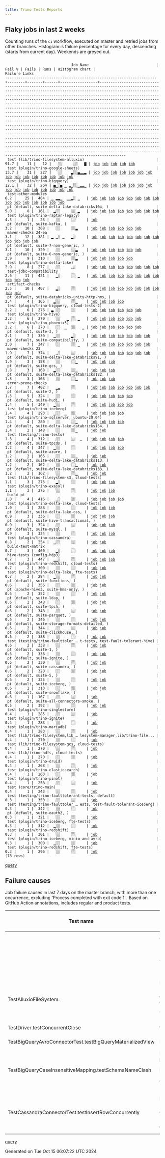 ```yaml
---
title: Trino Tests Reports
---
```


## Flaky jobs in last 2 weeks

Counting runs of the `ci` workflow, executed on master and retried jobs from other branches.
Histogram is failure percentage for every day, descending (starts from current day).
Weekends are greyed out.
<pre><code>
                              Job Name                               | Fail % | Fails | Runs | Histogram chart |                                                                                                                                                                                                                                                                                                                                                                                                                                                                                                                                                                                                                  Failure Links                                                                                                                                                                                                                                                                                                                                                                                                                                                                                                                                                                                                                   
---------------------------------------------------------------------+--------+-------+------+-----------------+--------------------------------------------------------------------------------------------------------------------------------------------------------------------------------------------------------------------------------------------------------------------------------------------------------------------------------------------------------------------------------------------------------------------------------------------------------------------------------------------------------------------------------------------------------------------------------------------------------------------------------------------------------------------------------------------------------------------------------------------------------------------------------------------------------------------------------------------------------------------------------------------------------------------------------------------------------------------------------------------------------------------------------------------------------------------------------------------------------------------------------------------------------------------------------------------------------------------------------------------------
 test (lib/trino-filesystem-alluxio)                                 |   91.7 |    11 |   12 |   ░░     ░░   ▇ | <a href="https://github.com/trinodb/trino/actions/runs/11119753979/job/30895707230">job</a> <a href="https://github.com/trinodb/trino/actions/runs/11119753979/job/30895707453">job</a> <a href="https://github.com/trinodb/trino/actions/runs/11119753979/job/30895707802">job</a> <a href="https://github.com/trinodb/trino/actions/runs/11119753979/job/30895707953">job</a> <a href="https://github.com/trinodb/trino/actions/runs/11119753979/job/30895708158">job</a>                                                                                                                                                                                                                                                                                                                                                                                                                                                                                                                                                                                                                                                                                                                                                                                                                                  
 test (plugin/trino-google-sheets)                                   |   13.7 |    31 |  227 |   ░░    ▃░░▄▂▂▃ | <a href="https://github.com/trinodb/trino/actions/runs/11243283968/job/31258858713">job</a> <a href="https://github.com/trinodb/trino/actions/runs/11208705252/job/31152816396">job</a> <a href="https://github.com/trinodb/trino/actions/runs/11208961823/job/31153478222">job</a> <a href="https://github.com/trinodb/trino/actions/runs/11212678154/job/31164353844">job</a> <a href="https://github.com/trinodb/trino/actions/runs/11213600323/job/31167780807">job</a> <a href="https://github.com/trinodb/trino/actions/runs/11215048410/job/31171638324">job</a> <a href="https://github.com/trinodb/trino/actions/runs/11173734778/job/31062303050">job</a> <a href="https://github.com/trinodb/trino/actions/runs/11173995745/job/31062980874">job</a> <a href="https://github.com/trinodb/trino/actions/runs/11176373532/job/31069647026">job</a> <a href="https://github.com/trinodb/trino/actions/runs/11177244510/job/31072400033">job</a> <a href="https://github.com/trinodb/trino/actions/runs/11177751628/job/31074527138">job</a> <a href="https://github.com/trinodb/trino/actions/runs/11153936941/job/31002397967">job</a> <a href="https://github.com/trinodb/trino/actions/runs/11155740597/job/31007200152">job</a> <a href="https://github.com/trinodb/trino/actions/runs/11160895723/job/31022886010">job</a> <a href="https://github.com/trinodb/trino/actions/runs/11164225665/job/31034077341">job</a>  
 test (plugin/trino-bigquery)                                        |   12.1 |    32 |  264 | ▅▁░▅ ▁ ▂▁░░▁▂▂▁ | <a href="https://github.com/trinodb/trino/actions/runs/11337540050/job/31529331877">job</a> <a href="https://github.com/trinodb/trino/actions/runs/11337589498/job/31529451187">job</a> <a href="https://github.com/trinodb/trino/actions/runs/11330500696/job/31508551082">job</a> <a href="https://github.com/trinodb/trino/actions/runs/11307640210/job/31449615394">job</a> <a href="https://github.com/trinodb/trino/actions/runs/11307640210/job/31451291580">job</a> <a href="https://github.com/trinodb/trino/actions/runs/11286053811/job/31389815121">job</a> <a href="https://github.com/trinodb/trino/actions/runs/11278888657/job/31368442842">job</a> <a href="https://github.com/trinodb/trino/actions/runs/11279377574/job/31370004344">job</a> <a href="https://github.com/trinodb/trino/actions/runs/11281846191/job/31378909756">job</a> <a href="https://github.com/trinodb/trino/actions/runs/11260774486/job/31312785603">job</a> <a href="https://github.com/trinodb/trino/actions/runs/11231242268/job/31220314661">job</a> <a href="https://github.com/trinodb/trino/actions/runs/11235522808/job/31234013941">job</a> <a href="https://github.com/trinodb/trino/actions/runs/11235635652/job/31234741051">job</a> <a href="https://github.com/trinodb/trino/actions/runs/11235635652/job/31234741051">job</a> <a href="https://github.com/trinodb/trino/actions/runs/11240695578/job/31250643422">job</a>  
 test-other-modules                                                  |    6.2 |    25 |  404 | ▁ ▂▂▁  ▁▁▂░ ▁   | <a href="https://github.com/trinodb/trino/actions/runs/11336805926/job/31527347125">job</a> <a href="https://github.com/trinodb/trino/actions/runs/11319260540/job/31475043465">job</a> <a href="https://github.com/trinodb/trino/actions/runs/11313212995/job/31461692308">job</a> <a href="https://github.com/trinodb/trino/actions/runs/11317299889/job/31470574492">job</a> <a href="https://github.com/trinodb/trino/actions/runs/11317299889/job/31470574492">job</a> <a href="https://github.com/trinodb/trino/actions/runs/11307640210/job/31449602074">job</a> <a href="https://github.com/trinodb/trino/actions/runs/11307640210/job/31451289008">job</a> <a href="https://github.com/trinodb/trino/actions/runs/11286122554/job/31389979175">job</a> <a href="https://github.com/trinodb/trino/actions/runs/11287568128/job/31393721528">job</a> <a href="https://github.com/trinodb/trino/actions/runs/11297681233/job/31425048936">job</a> <a href="https://github.com/trinodb/trino/actions/runs/11253348229/job/31288419116">job</a> <a href="https://github.com/trinodb/trino/actions/runs/11244640586/job/31263129042">job</a> <a href="https://github.com/trinodb/trino/actions/runs/11244787197/job/31263545497">job</a> <a href="https://github.com/trinodb/trino/actions/runs/11244787197/job/31263545497">job</a> <a href="https://github.com/trinodb/trino/actions/runs/11208961823/job/31153442299">job</a>  
 pt (default, suite-delta-lake-databricks104, )                      |    5.0 |     8 |  161 |  ▂░░     ░░▁▂   | <a href="https://github.com/trinodb/trino/actions/runs/11329969097/job/31507177962">job</a> <a href="https://github.com/trinodb/trino/actions/runs/11329969097/job/31507177962">job</a> <a href="https://github.com/trinodb/trino/actions/runs/11182058832/job/31088086938">job</a> <a href="https://github.com/trinodb/trino/actions/runs/11182058832/job/31088466740">job</a> <a href="https://github.com/trinodb/trino/actions/runs/11160482018/job/31021430142">job</a> <a href="https://github.com/trinodb/trino/actions/runs/11160895723/job/31023131683">job</a> <a href="https://github.com/trinodb/trino/actions/runs/11161565867/job/31028450364">job</a> <a href="https://github.com/trinodb/trino/actions/runs/11162150559/job/31029412825">job</a>                                                                                                                                                                                                                                                                                                                                                                                                                                                                                                                                                                                  
 test (plugin/trino-raptor-legacy)                                   |    4.3 |     1 |   23 |   ░░     ░░     | <a href="https://github.com/trinodb/trino/actions/runs/11119390149/job/30894558496">job</a>                                                                                                                                                                                                                                                                                                                                                                                                                                                                                                                                                                                                                                                                                                                                                                                                                                                                                                                                                                                                                                                                                                                                                                  
 pt (default, suite-kafka, )                                         |    3.2 |    10 |  308 |   ░░     ░░▃    | <a href="https://github.com/trinodb/trino/actions/runs/11330500696/job/31509049305">job</a> <a href="https://github.com/trinodb/trino/actions/runs/11177751628/job/31074951213">job</a> <a href="https://github.com/trinodb/trino/actions/runs/11177755051/job/31074945739">job</a> <a href="https://github.com/trinodb/trino/actions/runs/11177773319/job/31075088544">job</a> <a href="https://github.com/trinodb/trino/actions/runs/11177826752/job/31075079137">job</a> <a href="https://github.com/trinodb/trino/actions/runs/11177925909/job/31075821074">job</a>                                                                                                                                                                                                                                                                                                                                                                                                                                                                                                                                                                                                                                                                                                                                                  
 maven-checks 24-ea                                                  |    3.1 |    12 |  381 | ▂ ▁░ ▁   ▂░     | <a href="https://github.com/trinodb/trino/actions/runs/11337540050/job/31529301997">job</a> <a href="https://github.com/trinodb/trino/actions/runs/11319260540/job/31475043655">job</a> <a href="https://github.com/trinodb/trino/actions/runs/11313212995/job/31461692077">job</a> <a href="https://github.com/trinodb/trino/actions/runs/11277312073/job/31363159514">job</a> <a href="https://github.com/trinodb/trino/actions/runs/11277312073/job/31363159514">job</a> <a href="https://github.com/trinodb/trino/actions/runs/11248340584/job/31273320648">job</a> <a href="https://github.com/trinodb/trino/actions/runs/11253588881/job/31289187055">job</a> <a href="https://github.com/trinodb/trino/actions/runs/11206859215/job/31148206045">job</a> <a href="https://github.com/trinodb/trino/actions/runs/11197849548/job/31128423685">job</a> <a href="https://github.com/trinodb/trino/actions/runs/11197849548/job/31128423685">job</a> <a href="https://github.com/trinodb/trino/actions/runs/11160682933/job/31021652908">job</a> <a href="https://github.com/trinodb/trino/actions/runs/11120186498/job/30896693450">job</a>                                                                                                                                                                                                                                                  
 pt (default, suite-7-non-generic, )                                 |    3.1 |    10 |  320 |   ░░     ░░▃    | <a href="https://github.com/trinodb/trino/actions/runs/11329952318/job/31507161166">job</a> <a href="https://github.com/trinodb/trino/actions/runs/11177751628/job/31074953838">job</a> <a href="https://github.com/trinodb/trino/actions/runs/11177755051/job/31074948835">job</a> <a href="https://github.com/trinodb/trino/actions/runs/11177773319/job/31075090785">job</a> <a href="https://github.com/trinodb/trino/actions/runs/11177826752/job/31075082572">job</a> <a href="https://github.com/trinodb/trino/actions/runs/11177925909/job/31075823533">job</a>                                                                                                                                                                                                                                                                                                                                                                                                                                                                                                                                                                                                                                                                                                                                                  
 pt (default, suite-6-non-generic, )                                 |    2.9 |     9 |  310 |   ░░     ░░▃    | <a href="https://github.com/trinodb/trino/actions/runs/11177751628/job/31074943647">job</a> <a href="https://github.com/trinodb/trino/actions/runs/11177755051/job/31074937337">job</a> <a href="https://github.com/trinodb/trino/actions/runs/11177773319/job/31075082261">job</a> <a href="https://github.com/trinodb/trino/actions/runs/11177826752/job/31075072966">job</a> <a href="https://github.com/trinodb/trino/actions/runs/11177925909/job/31075814743">job</a>                                                                                                                                                                                                                                                                                                                                                                                                                                                                                                                                                                                                                                                                                                                                                                                                                                  
 test (plugin/trino-delta-lake)                                      |    2.9 |     8 |  277 |   ░░     ▁░     | <a href="https://github.com/trinodb/trino/actions/runs/11289611236/job/31400329330">job</a> <a href="https://github.com/trinodb/trino/actions/runs/11243283968/job/31258854747">job</a> <a href="https://github.com/trinodb/trino/actions/runs/11220702006/job/31189512302">job</a> <a href="https://github.com/trinodb/trino/actions/runs/11204592382/job/31143171633">job</a> <a href="https://github.com/trinodb/trino/actions/runs/11204592382/job/31143171633">job</a> <a href="https://github.com/trinodb/trino/actions/runs/11174174530/job/31063694449">job</a> <a href="https://github.com/trinodb/trino/actions/runs/11169019817/job/31048835183">job</a> <a href="https://github.com/trinodb/trino/actions/runs/11119630191/job/30895669780">job</a>                                                                                                                                                                                                                                                                                                                                                                                                                                                                                                                                                                                  
 test-jdbc-compatibility                                             |    2.6 |    11 |  421 |   ▁░     ░░ ▁   | <a href="https://github.com/trinodb/trino/actions/runs/11319260540/job/31475043260">job</a> <a href="https://github.com/trinodb/trino/actions/runs/11313212995/job/31461692207">job</a> <a href="https://github.com/trinodb/trino/actions/runs/11281846191/job/31378004744">job</a> <a href="https://github.com/trinodb/trino/actions/runs/11182058832/job/31087469954">job</a> <a href="https://github.com/trinodb/trino/actions/runs/11182058832/job/31088460897">job</a> <a href="https://github.com/trinodb/trino/actions/runs/11169019817/job/31048788632">job</a> <a href="https://github.com/trinodb/trino/actions/runs/11169259443/job/31049573270">job</a> <a href="https://github.com/trinodb/trino/actions/runs/11169259443/job/31049573270">job</a> <a href="https://github.com/trinodb/trino/actions/runs/11169259443/job/31052128953">job</a> <a href="https://github.com/trinodb/trino/actions/runs/11169259443/job/31052128953">job</a> <a href="https://github.com/trinodb/trino/actions/runs/11119390149/job/30894522297">job</a>                                                                                                                                                                                                                                                                                                                                  
 artifact-checks                                                     |    2.5 |    10 |  407 |   ▂░     ░░     | <a href="https://github.com/trinodb/trino/actions/runs/11319260540/job/31475042557">job</a> <a href="https://github.com/trinodb/trino/actions/runs/11313212995/job/31461691225">job</a> <a href="https://github.com/trinodb/trino/actions/runs/11317299889/job/31470573524">job</a> <a href="https://github.com/trinodb/trino/actions/runs/11317299889/job/31470573524">job</a> <a href="https://github.com/trinodb/trino/actions/runs/11253348229/job/31288417578">job</a> <a href="https://github.com/trinodb/trino/actions/runs/11253899395/job/31290146877">job</a> <a href="https://github.com/trinodb/trino/actions/runs/11182058832/job/31087467917">job</a> <a href="https://github.com/trinodb/trino/actions/runs/11182058832/job/31088458893">job</a> <a href="https://github.com/trinodb/trino/actions/runs/11169259443/job/31049571875">job</a> <a href="https://github.com/trinodb/trino/actions/runs/11169259443/job/31049571875">job</a>                                                                                                                                                                                                                                                                                                                                                                                                                  
 pt (default, suite-databricks-unity-http-hms, )                     |    2.4 |     4 |  165 |  ▂░░     ░░▁    | <a href="https://github.com/trinodb/trino/actions/runs/11329969097/job/31507182160">job</a> <a href="https://github.com/trinodb/trino/actions/runs/11329969097/job/31507182160">job</a> <a href="https://github.com/trinodb/trino/actions/runs/11182058832/job/31088089295">job</a> <a href="https://github.com/trinodb/trino/actions/runs/11182058832/job/31088469122">job</a>                                                                                                                                                                                                                                                                                                                                                                                                                                                                                                                                                                                                                                                                                                                                                                                                                                                                                                                  
 test (plugin/trino-bigquery, cloud-tests-2)                         |    2.2 |     6 |  276 | ▃ ░░     ░░     | <a href="https://github.com/trinodb/trino/actions/runs/11337589498/job/31529451339">job</a> <a href="https://github.com/trinodb/trino/actions/runs/11294337568/job/31414935338">job</a> <a href="https://github.com/trinodb/trino/actions/runs/11231242268/job/31220315128">job</a> <a href="https://github.com/trinodb/trino/actions/runs/11213600323/job/31167777896">job</a> <a href="https://github.com/trinodb/trino/actions/runs/11164225665/job/31034073290">job</a> <a href="https://github.com/trinodb/trino/actions/runs/11133288302/job/30939659263">job</a>                                                                                                                                                                                                                                                                                                                                                                                                                                                                                                                                                                                                                                                                                                                                                  
 test (plugin/trino-hive)                                            |    2.2 |     6 |  270 |   ░░   ▁ ░░ ▁   | <a href="https://github.com/trinodb/trino/actions/runs/11297681233/job/31425106533">job</a> <a href="https://github.com/trinodb/trino/actions/runs/11231242268/job/31220319315">job</a> <a href="https://github.com/trinodb/trino/actions/runs/11232879299/job/31225453354">job</a> <a href="https://github.com/trinodb/trino/actions/runs/11243283968/job/31258859077">job</a> <a href="https://github.com/trinodb/trino/actions/runs/11159124488/job/31017107586">job</a> <a href="https://github.com/trinodb/trino/actions/runs/11164225665/job/31034077728">job</a>                                                                                                                                                                                                                                                                                                                                                                                                                                                                                                                                                                                                                                                                                                                                                  
 test (plugin/trino-phoenix5)                                        |    2.2 |     6 |  270 |   ░░  ▁  ░░   ▁ | <a href="https://github.com/trinodb/trino/actions/runs/11248340584/job/31273354222">job</a> <a href="https://github.com/trinodb/trino/actions/runs/11259752266/job/31310228476">job</a> <a href="https://github.com/trinodb/trino/actions/runs/11167140353/job/31042976004">job</a> <a href="https://github.com/trinodb/trino/actions/runs/11122031105/job/30902495999">job</a> <a href="https://github.com/trinodb/trino/actions/runs/11122580057/job/30904225153">job</a> <a href="https://github.com/trinodb/trino/actions/runs/11133077056/job/30938424313">job</a>                                                                                                                                                                                                                                                                                                                                                                                                                                                                                                                                                                                                                                                                                                                                                  
 pt (default, suite-3, )                                             |    2.1 |     7 |  330 |  ▁░░     ▂░     | <a href="https://github.com/trinodb/trino/actions/runs/11329969097/job/31507173301">job</a> <a href="https://github.com/trinodb/trino/actions/runs/11329969097/job/31507173301">job</a> <a href="https://github.com/trinodb/trino/actions/runs/11204592382/job/31143299657">job</a> <a href="https://github.com/trinodb/trino/actions/runs/11204592382/job/31143299657">job</a> <a href="https://github.com/trinodb/trino/actions/runs/11182058832/job/31088084903">job</a> <a href="https://github.com/trinodb/trino/actions/runs/11182058832/job/31088463748">job</a> <a href="https://github.com/trinodb/trino/actions/runs/11163290791/job/31033953877">job</a>                                                                                                                                                                                                                                                                                                                                                                                                                                                                                                                                                                                                                                                                  
 pt (default, suite-compatibility, )                                 |    2.0 |     7 |  347 |   ░░     ░░ ▁   | <a href="https://github.com/trinodb/trino/actions/runs/11329952318/job/31507155250">job</a> <a href="https://github.com/trinodb/trino/actions/runs/11281846191/job/31379229818">job</a> <a href="https://github.com/trinodb/trino/actions/runs/11182058832/job/31088092846">job</a> <a href="https://github.com/trinodb/trino/actions/runs/11182058832/job/31088473114">job</a> <a href="https://github.com/trinodb/trino/actions/runs/11169019817/job/31049187424">job</a> <a href="https://github.com/trinodb/trino/actions/runs/11169259443/job/31052547582">job</a> <a href="https://github.com/trinodb/trino/actions/runs/11169259443/job/31052547582">job</a>                                                                                                                                                                                                                                                                                                                                                                                                                                                                                                                                                                                                                                                                  
 maven-checks 23                                                     |    1.9 |     7 |  374 |   ▁░     ░░     | <a href="https://github.com/trinodb/trino/actions/runs/11319260540/job/31475043123">job</a> <a href="https://github.com/trinodb/trino/actions/runs/11313212995/job/31461691929">job</a> <a href="https://github.com/trinodb/trino/actions/runs/11253348229/job/31288416974">job</a> <a href="https://github.com/trinodb/trino/actions/runs/11182058832/job/31088458283">job</a> <a href="https://github.com/trinodb/trino/actions/runs/11169259443/job/31049571440">job</a> <a href="https://github.com/trinodb/trino/actions/runs/11169259443/job/31049571440">job</a> <a href="https://github.com/trinodb/trino/actions/runs/11120186498/job/30896692949">job</a>                                                                                                                                                                                                                                                                                                                                                                                                                                                                                                                                                                                                                                                                  
 pt (default, suite-delta-lake-databricks91, )                       |    1.9 |     3 |  158 |   ░░     ░░▁    | <a href="https://github.com/trinodb/trino/actions/runs/11178674580/job/31081096477">job</a> <a href="https://github.com/trinodb/trino/actions/runs/11182058832/job/31088086648">job</a> <a href="https://github.com/trinodb/trino/actions/runs/11182058832/job/31088466350">job</a>                                                                                                                                                                                                                                                                                                                                                                                                                                                                                                                                                                                                                                                                                                                                                                                                                                                                                                                                                                                                  
 pt (default, suite-gcs, )                                           |    1.8 |     3 |  168 |  ▂░░     ░░▁    | <a href="https://github.com/trinodb/trino/actions/runs/11329952318/job/31507151189">job</a> <a href="https://github.com/trinodb/trino/actions/runs/11182058832/job/31088089646">job</a> <a href="https://github.com/trinodb/trino/actions/runs/11182058832/job/31088469561">job</a>                                                                                                                                                                                                                                                                                                                                                                                                                                                                                                                                                                                                                                                                                                                                                                                                                                                                                                                                                                                                  
 pt (default, suite-delta-lake-databricks122, )                      |    1.8 |     3 |  163 |   ░░     ░░▁    | <a href="https://github.com/trinodb/trino/actions/runs/11253028393/job/31288204296">job</a> <a href="https://github.com/trinodb/trino/actions/runs/11182058832/job/31088087844">job</a> <a href="https://github.com/trinodb/trino/actions/runs/11182058832/job/31088467528">job</a>                                                                                                                                                                                                                                                                                                                                                                                                                                                                                                                                                                                                                                                                                                                                                                                                                                                                                                                                                                                                  
 error-prone-checks                                                  |    1.7 |     7 |  402 |   ▁▂     ░░     | <a href="https://github.com/trinodb/trino/actions/runs/11319260540/job/31475042805">job</a> <a href="https://github.com/trinodb/trino/actions/runs/11313212995/job/31461691717">job</a> <a href="https://github.com/trinodb/trino/actions/runs/11305150222/job/31444346744">job</a> <a href="https://github.com/trinodb/trino/actions/runs/11305241761/job/31444549220">job</a> <a href="https://github.com/trinodb/trino/actions/runs/11182058832/job/31087468469">job</a> <a href="https://github.com/trinodb/trino/actions/runs/11119390149/job/30894521879">job</a> <a href="https://github.com/trinodb/trino/actions/runs/11120186498/job/30896692638">job</a>                                                                                                                                                                                                                                                                                                                                                                                                                                                                                                                                                                                                                                                                  
 pt (default, suite-2, )                                             |    1.5 |     5 |  324 |   ░░     ░░     | <a href="https://github.com/trinodb/trino/actions/runs/11330500696/job/31509040199">job</a> <a href="https://github.com/trinodb/trino/actions/runs/11238486791/job/31243909890">job</a> <a href="https://github.com/trinodb/trino/actions/runs/11208705252/job/31152995645">job</a> <a href="https://github.com/trinodb/trino/actions/runs/11182058832/job/31088082885">job</a> <a href="https://github.com/trinodb/trino/actions/runs/11182058832/job/31088463392">job</a>                                                                                                                                                                                                                                                                                                                                                                                                                                                                                                                                                                                                                                                                                                                                                                                                                                  
 pt (default, suite-hudi, )                                          |    1.4 |     5 |  349 |  ▁░░     ░░     | <a href="https://github.com/trinodb/trino/actions/runs/11329969097/job/31507190150">job</a> <a href="https://github.com/trinodb/trino/actions/runs/11329969097/job/31507190150">job</a> <a href="https://github.com/trinodb/trino/actions/runs/11330500696/job/31509051396">job</a> <a href="https://github.com/trinodb/trino/actions/runs/11182058832/job/31088096638">job</a> <a href="https://github.com/trinodb/trino/actions/runs/11182058832/job/31088476436">job</a>                                                                                                                                                                                                                                                                                                                                                                                                                                                                                                                                                                                                                                                                                                                                                                                                                                  
 test (plugin/trino-iceberg)                                         |    1.4 |     4 |  293 |  ▁░░  ▁  ░░     | <a href="https://github.com/trinodb/trino/actions/runs/11329952318/job/31506724432">job</a> <a href="https://github.com/trinodb/trino/actions/runs/11297681233/job/31425107676">job</a> <a href="https://github.com/trinodb/trino/actions/runs/11263882120/job/31322815217">job</a> <a href="https://github.com/trinodb/trino/actions/runs/11263882120/job/31322815217">job</a>                                                                                                                                                                                                                                                                                                                                                                                                                                                                                                                                                                                                                                                                                                                                                                                                                                                                                                                  
 test (plugin/trino-sqlserver, ubuntu-20.04)                         |    1.4 |     4 |  280 |   ░░     ░░▁    | <a href="https://github.com/trinodb/trino/actions/runs/11295787724/job/31419336877">job</a> <a href="https://github.com/trinodb/trino/actions/runs/11257412123/job/31301815760">job</a> <a href="https://github.com/trinodb/trino/actions/runs/11177244510/job/31072410431">job</a> <a href="https://github.com/trinodb/trino/actions/runs/11182534347/job/31089098756">job</a>                                                                                                                                                                                                                                                                                                                                                                                                                                                                                                                                                                                                                                                                                                                                                                                                                                                                                                                  
 pt (default, suite-delta-lake-databricks154, )                      |    1.4 |     2 |  148 |   ░░     ░░▁    | <a href="https://github.com/trinodb/trino/actions/runs/11182058832/job/31088088957">job</a> <a href="https://github.com/trinodb/trino/actions/runs/11182058832/job/31088468741">job</a>                                                                                                                                                                                                                                                                                                                                                                                                                                                                                                                                                                                                                                                                                                                                                                                                                                                                                                                                                                                                                                                                                  
 test (testing/trino-tests)                                          |    1.3 |     4 |  312 |   ░░     ░░  ▁  | <a href="https://github.com/trinodb/trino/actions/runs/11294337568/job/31414948366">job</a> <a href="https://github.com/trinodb/trino/actions/runs/11278888657/job/31368458051">job</a> <a href="https://github.com/trinodb/trino/actions/runs/11142281809/job/30964960463">job</a> <a href="https://github.com/trinodb/trino/actions/runs/11142281809/job/30968832248">job</a>                                                                                                                                                                                                                                                                                                                                                                                                                                                                                                                                                                                                                                                                                                                                                                                                                                                                                                                  
 pt (default, suite-tpcds, )                                         |    1.2 |     4 |  347 |  ▁░░     ░░     | <a href="https://github.com/trinodb/trino/actions/runs/11329969097/job/31507184336">job</a> <a href="https://github.com/trinodb/trino/actions/runs/11329969097/job/31507184336">job</a> <a href="https://github.com/trinodb/trino/actions/runs/11182058832/job/31088091126">job</a> <a href="https://github.com/trinodb/trino/actions/runs/11182058832/job/31088471368">job</a>                                                                                                                                                                                                                                                                                                                                                                                                                                                                                                                                                                                                                                                                                                                                                                                                                                                                                                                  
 pt (default, suite-azure, )                                         |    1.2 |     2 |  166 |   ░░     ░░▁    | <a href="https://github.com/trinodb/trino/actions/runs/11182058832/job/31088086352">job</a> <a href="https://github.com/trinodb/trino/actions/runs/11182058832/job/31088465992">job</a>                                                                                                                                                                                                                                                                                                                                                                                                                                                                                                                                                                                                                                                                                                                                                                                                                                                                                                                                                                                                                                                                                  
 pt (default, suite-delta-lake-databricks113, )                      |    1.2 |     2 |  162 |   ░░     ░░▁    | <a href="https://github.com/trinodb/trino/actions/runs/11182058832/job/31088087447">job</a> <a href="https://github.com/trinodb/trino/actions/runs/11182058832/job/31088467120">job</a>                                                                                                                                                                                                                                                                                                                                                                                                                                                                                                                                                                                                                                                                                                                                                                                                                                                                                                                                                                                                                                                                                  
 pt (default, suite-delta-lake-databricks133, )                      |    1.2 |     2 |  162 |   ░░     ░░▁    | <a href="https://github.com/trinodb/trino/actions/runs/11182058832/job/31088088194">job</a> <a href="https://github.com/trinodb/trino/actions/runs/11182058832/job/31088467908">job</a>                                                                                                                                                                                                                                                                                                                                                                                                                                                                                                                                                                                                                                                                                                                                                                                                                                                                                                                                                                                                                                                                                  
 test (lib/trino-filesystem-s3, cloud-tests)                         |    1.1 |     3 |  275 |   ▂░     ░░     | <a href="https://github.com/trinodb/trino/actions/runs/11313509881/job/31462384787">job</a> <a href="https://github.com/trinodb/trino/actions/runs/11313509881/job/31462384787">job</a> <a href="https://github.com/trinodb/trino/actions/runs/11153936941/job/31002395050">job</a>                                                                                                                                                                                                                                                                                                                                                                                                                                                                                                                                                                                                                                                                                                                                                                                                                                                                                                                                                                                                  
 test (plugin/trino-exasol)                                          |    1.1 |     3 |  275 |   ░░     ░░     | <a href="https://github.com/trinodb/trino/actions/runs/11287568128/job/31393760238">job</a> <a href="https://github.com/trinodb/trino/actions/runs/11271913148/job/31345809169">job</a> <a href="https://github.com/trinodb/trino/actions/runs/11253588881/job/31289702646">job</a>                                                                                                                                                                                                                                                                                                                                                                                                                                                                                                                                                                                                                                                                                                                                                                                                                                                                                                                                                                                                  
 build-pt                                                            |    1.0 |     4 |  416 |   ▁░     ░░     | <a href="https://github.com/trinodb/trino/actions/runs/11319260540/job/31475042462">job</a> <a href="https://github.com/trinodb/trino/actions/runs/11313212995/job/31461691432">job</a> <a href="https://github.com/trinodb/trino/actions/runs/11169259443/job/31049573550">job</a> <a href="https://github.com/trinodb/trino/actions/runs/11169259443/job/31049573550">job</a>                                                                                                                                                                                                                                                                                                                                                                                                                                                                                                                                                                                                                                                                                                                                                                                                                                                                                                                  
 test (plugin/trino-delta-lake, cloud-tests)                         |    1.0 |     3 |  288 |   ░░     ░░     | <a href="https://github.com/trinodb/trino/actions/runs/11244640586/job/31263166550">job</a> <a href="https://github.com/trinodb/trino/actions/runs/11160895723/job/31022884445">job</a> <a href="https://github.com/trinodb/trino/actions/runs/11161565867/job/31028027662">job</a>                                                                                                                                                                                                                                                                                                                                                                                                                                                                                                                                                                                                                                                                                                                                                                                                                                                                                                                                                                                                  
 pt (default, suite-delta-lake-oss, )                                |    0.9 |     3 |  336 |   ░░     ░░     | <a href="https://github.com/trinodb/trino/actions/runs/11330500696/job/31509048876">job</a> <a href="https://github.com/trinodb/trino/actions/runs/11182058832/job/31088093598">job</a> <a href="https://github.com/trinodb/trino/actions/runs/11182058832/job/31088473765">job</a>                                                                                                                                                                                                                                                                                                                                                                                                                                                                                                                                                                                                                                                                                                                                                                                                                                                                                                                                                                                                  
 pt (default, suite-hive-transactional, )                            |    0.9 |     3 |  324 |   ░░     ░░     | <a href="https://github.com/trinodb/trino/actions/runs/11182058832/job/31088086002">job</a> <a href="https://github.com/trinodb/trino/actions/runs/11182058832/job/31088465548">job</a> <a href="https://github.com/trinodb/trino/actions/runs/11127748974/job/30921474085">job</a>                                                                                                                                                                                                                                                                                                                                                                                                                                                                                                                                                                                                                                                                                                                                                                                                                                                                                                                                                                                                  
 pt (default, suite-mysql, )                                         |    0.9 |     3 |  324 |   ░░     ░░     | <a href="https://github.com/trinodb/trino/actions/runs/11208961823/job/31153712274">job</a> <a href="https://github.com/trinodb/trino/actions/runs/11182058832/job/31088095311">job</a> <a href="https://github.com/trinodb/trino/actions/runs/11182058832/job/31088475316">job</a>                                                                                                                                                                                                                                                                                                                                                                                                                                                                                                                                                                                                                                                                                                                                                                                                                                                                                                                                                                                                  
 test (plugin/trino-cassandra)                                       |    0.8 |     2 |  254 |  ▁░░     ░░     | <a href="https://github.com/trinodb/trino/actions/runs/11329952318/job/31506718143">job</a> <a href="https://github.com/trinodb/trino/actions/runs/11330500696/job/31508552313">job</a>                                                                                                                                                                                                                                                                                                                                                                                                                                                                                                                                                                                                                                                                                                                                                                                                                                                                                                                                                                                                                                                                                  
 build-test-matrix                                                   |    0.7 |     3 |  460 |   ▁░     ░░     | <a href="https://github.com/trinodb/trino/actions/runs/11319260540/job/31475042222">job</a> <a href="https://github.com/trinodb/trino/actions/runs/11313212995/job/31461691515">job</a> <a href="https://github.com/trinodb/trino/actions/runs/11182058832/job/31087471386">job</a>                                                                                                                                                                                                                                                                                                                                                                                                                                                                                                                                                                                                                                                                                                                                                                                                                                                                                                                                                                                                  
 hive-tests (config-hdp3)                                            |    0.7 |     3 |  447 |  ▁▁░     ░░     | <a href="https://github.com/trinodb/trino/actions/runs/11319260540/job/31475042950">job</a> <a href="https://github.com/trinodb/trino/actions/runs/11330500696/job/31508466918">job</a> <a href="https://github.com/trinodb/trino/actions/runs/11313212995/job/31461691828">job</a>                                                                                                                                                                                                                                                                                                                                                                                                                                                                                                                                                                                                                                                                                                                                                                                                                                                                                                                                                                                                  
 test (plugin/trino-redshift, cloud-tests)                           |    0.7 |     2 |  300 |   ░░     ░░     | <a href="https://github.com/trinodb/trino/actions/runs/11330500696/job/31508567451">job</a> <a href="https://github.com/trinodb/trino/actions/runs/11120348580/job/30897520339">job</a>                                                                                                                                                                                                                                                                                                                                                                                                                                                                                                                                                                                                                                                                                                                                                                                                                                                                                                                                                                                                                                                                                  
 test (plugin/trino-delta-lake, fte-tests)                           |    0.7 |     2 |  284 |  ▁░░     ░░     | <a href="https://github.com/trinodb/trino/actions/runs/11329969097/job/31506798219">job</a> <a href="https://github.com/trinodb/trino/actions/runs/11329969097/job/31506798219">job</a>                                                                                                                                                                                                                                                                                                                                                                                                                                                                                                                                                                                                                                                                                                                                                                                                                                                                                                                                                                                                                                                                                  
 pt (default, suite-functions, )                                     |    0.6 |     2 |  356 |   ░░     ░░     | <a href="https://github.com/trinodb/trino/actions/runs/11182058832/job/31088090469">job</a> <a href="https://github.com/trinodb/trino/actions/runs/11182058832/job/31088470589">job</a>                                                                                                                                                                                                                                                                                                                                                                                                                                                                                                                                                                                                                                                                                                                                                                                                                                                                                                                                                                                                                                                                                  
 pt (apache-hive3, suite-hms-only, )                                 |    0.6 |     2 |  352 |   ░░     ░░     | <a href="https://github.com/trinodb/trino/actions/runs/11182058832/job/31088097332">job</a> <a href="https://github.com/trinodb/trino/actions/runs/11182058832/job/31088477131">job</a>                                                                                                                                                                                                                                                                                                                                                                                                                                                                                                                                                                                                                                                                                                                                                                                                                                                                                                                                                                                                                                                                                  
 pt (default, suite-ldap, )                                          |    0.6 |     2 |  348 |   ░░     ░░     | <a href="https://github.com/trinodb/trino/actions/runs/11182058832/job/31088092466">job</a> <a href="https://github.com/trinodb/trino/actions/runs/11182058832/job/31088472784">job</a>                                                                                                                                                                                                                                                                                                                                                                                                                                                                                                                                                                                                                                                                                                                                                                                                                                                                                                                                                                                                                                                                                  
 pt (default, suite-tpch, )                                          |    0.6 |     2 |  348 |   ░░     ░░     | <a href="https://github.com/trinodb/trino/actions/runs/11182058832/job/31088090798">job</a> <a href="https://github.com/trinodb/trino/actions/runs/11182058832/job/31088470933">job</a>                                                                                                                                                                                                                                                                                                                                                                                                                                                                                                                                                                                                                                                                                                                                                                                                                                                                                                                                                                                                                                                                                  
 pt (default, suite-parquet, )                                       |    0.6 |     2 |  346 |   ░░     ░░     | <a href="https://github.com/trinodb/trino/actions/runs/11182058832/job/31088091814">job</a> <a href="https://github.com/trinodb/trino/actions/runs/11182058832/job/31088472123">job</a>                                                                                                                                                                                                                                                                                                                                                                                                                                                                                                                                                                                                                                                                                                                                                                                                                                                                                                                                                                                                                                                                                  
 pt (default, suite-storage-formats-detailed, )                      |    0.6 |     2 |  344 |   ░░     ░░     | <a href="https://github.com/trinodb/trino/actions/runs/11182058832/job/31088091447">job</a> <a href="https://github.com/trinodb/trino/actions/runs/11182058832/job/31088471723">job</a>                                                                                                                                                                                                                                                                                                                                                                                                                                                                                                                                                                                                                                                                                                                                                                                                                                                                                                                                                                                                                                                                                  
 pt (default, suite-clickhouse, )                                    |    0.6 |     2 |  338 |   ░░     ░░     | <a href="https://github.com/trinodb/trino/actions/runs/11182058832/job/31088094804">job</a> <a href="https://github.com/trinodb/trino/actions/runs/11182058832/job/31088474894">job</a>                                                                                                                                                                                                                                                                                                                                                                                                                                                                                                                                                                                                                                                                                                                                                                                                                                                                                                                                                                                                                                                                                  
 test (testing/trino-faulttoler … t-tests, test-fault-tolerant-hive) |    0.6 |     2 |  338 |   ░░     ░░     | <a href="https://github.com/trinodb/trino/actions/runs/11330500696/job/31508570592">job</a> <a href="https://github.com/trinodb/trino/actions/runs/11252219098/job/31284950878">job</a>                                                                                                                                                                                                                                                                                                                                                                                                                                                                                                                                                                                                                                                                                                                                                                                                                                                                                                                                                                                                                                                                                  
 pt (default, suite-1, )                                             |    0.6 |     2 |  336 |   ░░     ░░     | <a href="https://github.com/trinodb/trino/actions/runs/11288688474/job/31397457375">job</a> <a href="https://github.com/trinodb/trino/actions/runs/11182058832/job/31088463039">job</a>                                                                                                                                                                                                                                                                                                                                                                                                                                                                                                                                                                                                                                                                                                                                                                                                                                                                                                                                                                                                                                                                                  
 pt (default, suite-ignite, )                                        |    0.6 |     2 |  330 |   ░░     ░░     | <a href="https://github.com/trinodb/trino/actions/runs/11182058832/job/31088096982">job</a> <a href="https://github.com/trinodb/trino/actions/runs/11182058832/job/31088476779">job</a>                                                                                                                                                                                                                                                                                                                                                                                                                                                                                                                                                                                                                                                                                                                                                                                                                                                                                                                                                                                                                                                                                  
 pt (default, suite-cassandra, )                                     |    0.6 |     2 |  328 |   ░░     ░░     | <a href="https://github.com/trinodb/trino/actions/runs/11182058832/job/31088094356">job</a> <a href="https://github.com/trinodb/trino/actions/runs/11182058832/job/31088474487">job</a>                                                                                                                                                                                                                                                                                                                                                                                                                                                                                                                                                                                                                                                                                                                                                                                                                                                                                                                                                                                                                                                                                  
 pt (default, suite-5, )                                             |    0.6 |     2 |  325 |   ░░     ░░     | <a href="https://github.com/trinodb/trino/actions/runs/11182058832/job/31088085318">job</a> <a href="https://github.com/trinodb/trino/actions/runs/11182058832/job/31088464227">job</a>                                                                                                                                                                                                                                                                                                                                                                                                                                                                                                                                                                                                                                                                                                                                                                                                                                                                                                                                                                                                                                                                                  
 pt (default, suite-iceberg, )                                       |    0.6 |     2 |  313 |   ░░     ░░     | <a href="https://github.com/trinodb/trino/actions/runs/11182058832/job/31088095786">job</a> <a href="https://github.com/trinodb/trino/actions/runs/11182058832/job/31088475697">job</a>                                                                                                                                                                                                                                                                                                                                                                                                                                                                                                                                                                                                                                                                                                                                                                                                                                                                                                                                                                                                                                                                                  
 pt (default, suite-snowflake, )                                     |    0.6 |     1 |  167 |   ░░     ░░     | <a href="https://github.com/trinodb/trino/actions/runs/11182058832/job/31088476054">job</a>                                                                                                                                                                                                                                                                                                                                                                                                                                                                                                                                                                                                                                                                                                                                                                                                                                                                                                                                                                                                                                                                                                                                                                  
 pt (default, suite-all-connectors-smoke, )                          |    0.5 |     2 |  392 |   ░░     ░░     | <a href="https://github.com/trinodb/trino/actions/runs/11182058832/job/31088093277">job</a> <a href="https://github.com/trinodb/trino/actions/runs/11182058832/job/31088473450">job</a>                                                                                                                                                                                                                                                                                                                                                                                                                                                                                                                                                                                                                                                                                                                                                                                                                                                                                                                                                                                                                                                                                  
 test (plugin/trino-singlestore)                                     |    0.4 |     1 |  285 |   ░░     ░░     | <a href="https://github.com/trinodb/trino/actions/runs/11155740597/job/31007205196">job</a>                                                                                                                                                                                                                                                                                                                                                                                                                                                                                                                                                                                                                                                                                                                                                                                                                                                                                                                                                                                                                                                                                                                                                                  
 test (plugin/trino-ignite)                                          |    0.4 |     1 |  283 |   ░░     ░░     | <a href="https://github.com/trinodb/trino/actions/runs/11330500696/job/31508561681">job</a>                                                                                                                                                                                                                                                                                                                                                                                                                                                                                                                                                                                                                                                                                                                                                                                                                                                                                                                                                                                                                                                                                                                                                                  
 test (plugin/trino-mariadb)                                         |    0.4 |     1 |  283 |   ░░     ░░     | <a href="https://github.com/trinodb/trino/actions/runs/11160682933/job/31021850860">job</a>                                                                                                                                                                                                                                                                                                                                                                                                                                                                                                                                                                                                                                                                                                                                                                                                                                                                                                                                                                                                                                                                                                                                                                  
 test (lib/trino-filesystem,lib … lesystem-manager,lib/trino-file... |    0.4 |     1 |  270 |   ░░     ░░     | <a href="https://github.com/trinodb/trino/actions/runs/11177244510/job/31072391892">job</a>                                                                                                                                                                                                                                                                                                                                                                                                                                                                                                                                                                                                                                                                                                                                                                                                                                                                                                                                                                                                                                                                                                                                                                  
 test (lib/trino-filesystem-gcs, cloud-tests)                        |    0.4 |     1 |  270 |   ░░     ░░     | <a href="https://github.com/trinodb/trino/actions/runs/11330500696/job/31508549662">job</a>                                                                                                                                                                                                                                                                                                                                                                                                                                                                                                                                                                                                                                                                                                                                                                                                                                                                                                                                                                                                                                                                                                                                                                  
 test (lib/trino-hdfs, cloud-tests)                                  |    0.4 |     1 |  270 |   ░░     ░░     | <a href="https://github.com/trinodb/trino/actions/runs/11330500696/job/31508550497">job</a>                                                                                                                                                                                                                                                                                                                                                                                                                                                                                                                                                                                                                                                                                                                                                                                                                                                                                                                                                                                                                                                                                                                                                                  
 test (plugin/trino-druid)                                           |    0.4 |     1 |  268 |   ░░     ░░     | <a href="https://github.com/trinodb/trino/actions/runs/11329952318/job/31506720871">job</a>                                                                                                                                                                                                                                                                                                                                                                                                                                                                                                                                                                                                                                                                                                                                                                                                                                                                                                                                                                                                                                                                                                                                                                  
 test (plugin/trino-elasticsearch)                                   |    0.4 |     1 |  263 |   ░░     ░░     | <a href="https://github.com/trinodb/trino/actions/runs/11330500696/job/31508557410">job</a>                                                                                                                                                                                                                                                                                                                                                                                                                                                                                                                                                                                                                                                                                                                                                                                                                                                                                                                                                                                                                                                                                                                                                                  
 test (plugin/trino-pinot)                                           |    0.4 |     1 |  258 |   ░░     ░░     | <a href="https://github.com/trinodb/trino/actions/runs/11295787724/job/31419333738">job</a>                                                                                                                                                                                                                                                                                                                                                                                                                                                                                                                                                                                                                                                                                                                                                                                                                                                                                                                                                                                                                                                                                                                                                                  
 test (core/trino-main)                                              |    0.4 |     1 |  243 |   ░░     ░░     | <a href="https://github.com/trinodb/trino/actions/runs/11278888657/job/31368440406">job</a>                                                                                                                                                                                                                                                                                                                                                                                                                                                                                                                                                                                                                                                                                                                                                                                                                                                                                                                                                                                                                                                                                                                                                                  
 test (testing/trino-faulttolerant-tests, default)                   |    0.3 |     1 |  350 |   ░░     ░░     | <a href="https://github.com/trinodb/trino/actions/runs/11330500696/job/31508569938">job</a>                                                                                                                                                                                                                                                                                                                                                                                                                                                                                                                                                                                                                                                                                                                                                                                                                                                                                                                                                                                                                                                                                                                                                                  
 test (testing/trino-faulttoler … ests, test-fault-tolerant-iceberg) |    0.3 |     1 |  342 |   ░░     ░░     | <a href="https://github.com/trinodb/trino/actions/runs/11330500696/job/31508570946">job</a>                                                                                                                                                                                                                                                                                                                                                                                                                                                                                                                                                                                                                                                                                                                                                                                                                                                                                                                                                                                                                                                                                                                                                                  
 pt (default, suite-oauth2, )                                        |    0.3 |     1 |  321 |   ░░     ░░     | <a href="https://github.com/trinodb/trino/actions/runs/11182058832/job/31088472446">job</a>                                                                                                                                                                                                                                                                                                                                                                                                                                                                                                                                                                                                                                                                                                                                                                                                                                                                                                                                                                                                                                                                                                                                                                  
 test (plugin/trino-iceberg, fte-tests)                              |    0.3 |     1 |  312 |  ▁░░     ░░     | <a href="https://github.com/trinodb/trino/actions/runs/11330500696/job/31508560828">job</a>                                                                                                                                                                                                                                                                                                                                                                                                                                                                                                                                                                                                                                                                                                                                                                                                                                                                                                                                                                                                                                                                                                                                                                  
 test (plugin/trino-redshift)                                        |    0.3 |     1 |  301 |   ░░     ░░     | <a href="https://github.com/trinodb/trino/actions/runs/11330500696/job/31508566933">job</a>                                                                                                                                                                                                                                                                                                                                                                                                                                                                                                                                                                                                                                                                                                                                                                                                                                                                                                                                                                                                                                                                                                                                                                  
 test (plugin/trino-iceberg, minio-and-avro)                         |    0.3 |     1 |  300 |  ▁░░     ░░     | <a href="https://github.com/trinodb/trino/actions/runs/11329952318/job/31506725802">job</a>                                                                                                                                                                                                                                                                                                                                                                                                                                                                                                                                                                                                                                                                                                                                                                                                                                                                                                                                                                                                                                                                                                                                                                  
 test (plugin/trino-redshift, fte-tests)                             |    0.3 |     1 |  296 |   ░░     ░░     | <a href="https://github.com/trinodb/trino/actions/runs/11330500696/job/31508567935">job</a>                                                                                                                                                                                                                                                                                                                                                                                                                                                                                                                                                                                                                                                                                                                                                                                                                                                                                                                                                                                                                                                                                                                                                                  
(78 rows)
</code></pre>
[query](https://github.com/trinodb/reports/blob/9db42d9257b33d63fd090afd2eca6bbc1a024790/sql/tests/jobs.sql)

## Failure causes

Job failure causes in last 7 days on the master branch, with more than one occurrence,
excluding 'Process completed with exit code 1.'.
Based on GitHub Action annotations, includes regular and product tests.

| Test name                                                  | Message                                                                                                          | Test failures | Run failures | % of runs | First seen at           | Last seen at            | Failure Links                                                                                                                                                                                                                                                                                                                                                                                                    |
| ---------------------------------------------------------- | ---------------------------------------------------------------------------------------------------------------- | -------------:| ------------:| ---------:| ----------------------- | ----------------------- | ---------------------------------------------------------------------------------------------------------------------------------------------------------------------------------------------------------------------------------------------------------------------------------------------------------------------------------------------------------------------------------------------------------------- |
|                                                            | Canceling since a higher priority waiting request for 'workflow=ci,\&lt;br/\&gt;                                       |            52 |            4 |       0.6 | 2024-10-08 15:47:06.000 | 2024-10-14 15:21:32.000 | <a href="https://github.com/trinodb/trino/actions/runs/11239055463/job/31245212482">job</a> <a href="https://github.com/trinodb/trino/actions/runs/11239055463/job/31245213308">job</a> <a href="https://github.com/trinodb/trino/actions/runs/11239055463/job/31245213790">job</a> <a href="https://github.com/trinodb/trino/actions/runs/11239055463/job/31245214204">job</a> <a href="https://github.com/trinodb/trino/actions/runs/11239055463/job/31245214716">job</a>  |
|                                                            | The operation was canceled.                                                                                      |            32 |            3 |       0.5 | 2024-10-10 11:09:57.000 | 2024-10-12 11:55:48.000 | <a href="https://github.com/trinodb/trino/actions/runs/11271913148/job/31345809169">job</a> <a href="https://github.com/trinodb/trino/actions/runs/11305150222/job/31444346872">job</a> <a href="https://github.com/trinodb/trino/actions/runs/11305150222/job/31444346970">job</a> <a href="https://github.com/trinodb/trino/actions/runs/11305150222/job/31444347178">job</a> <a href="https://github.com/trinodb/trino/actions/runs/11305150222/job/31444364596">job</a>  |
|                                                            | Docker build failed with exit code 1                                                                             |            30 |            3 |       0.5 | 2024-10-14 15:05:25.000 | 2024-10-14 16:05:36.000 | <a href="https://github.com/trinodb/trino/actions/runs/11329952318/job/31506718143">job</a> <a href="https://github.com/trinodb/trino/actions/runs/11329952318/job/31506720871">job</a> <a href="https://github.com/trinodb/trino/actions/runs/11329952318/job/31506724432">job</a> <a href="https://github.com/trinodb/trino/actions/runs/11329952318/job/31506725802">job</a> <a href="https://github.com/trinodb/trino/actions/runs/11329952318/job/31507151189">job</a>  |
| TestAlluxioFileSystem.                                     | org.testcontainers.containers.ContainerLaunchException: Container startup failed for image alluxio/alluxio:2.9.5 |             4 |            3 |       0.5 | 2024-10-08 22:47:55.000 | 2024-10-13 20:29:19.000 | <a href="https://github.com/trinodb/trino/actions/runs/11244640586/job/31263129042">job</a> <a href="https://github.com/trinodb/trino/actions/runs/11307640210/job/31449602074">job</a> <a href="https://github.com/trinodb/trino/actions/runs/11307640210/job/31451289008">job</a> <a href="https://github.com/trinodb/trino/actions/runs/11317299889/job/31470574492">job</a>                                                                                  |
|                                                            | The action has timed out.                                                                                        |             4 |            3 |       0.5 | 2024-10-09 11:19:50.000 | 2024-10-15 01:30:18.000 | <a href="https://github.com/trinodb/trino/actions/runs/11253588881/job/31289187055">job</a> <a href="https://github.com/trinodb/trino/actions/runs/11253588881/job/31289702646">job</a> <a href="https://github.com/trinodb/trino/actions/runs/11253899395/job/31290146877">job</a> <a href="https://github.com/trinodb/trino/actions/runs/11337540050/job/31529301997">job</a>                                                                                  |
| TestDriver.testConcurrentClose                             | testConcurrentClose\(\) timed out after 10 seconds                                                               |             2 |            1 |       0.2 | 2024-10-10 17:43:35.000 | 2024-10-10 17:43:35.000 | <a href="https://github.com/trinodb/trino/actions/runs/11278888657/job/31368440406">job</a> <a href="https://github.com/trinodb/trino/actions/runs/11278888657/job/31368440406">job</a>                                                                                                                                                                                                                                                  |
| TestBigQueryAvroConnectorTest.testBigQueryMaterializedView | No valid spans, queries were executing concurrently                                                              |             2 |            2 |       0.3 | 2024-10-10 21:40:35.000 | 2024-10-12 20:24:12.000 | <a href="https://github.com/trinodb/trino/actions/runs/11281846191/job/31378909756">job</a> <a href="https://github.com/trinodb/trino/actions/runs/11307640210/job/31451291580">job</a>                                                                                                                                                                                                                                                  |
|                                                            | Logging or rethrowing exceptions should usually be preferred to catching and calling printStackTrace             |             2 |            1 |       0.2 | 2024-10-12 11:28:55.000 | 2024-10-12 11:28:55.000 | <a href="https://github.com/trinodb/trino/actions/runs/11305241761/job/31444549220">job</a> <a href="https://github.com/trinodb/trino/actions/runs/11305241761/job/31444549220">job</a>                                                                                                                                                                                                                                                  |
| TestBigQueryCaseInsensitiveMapping.testSchemaNameClash     | Expecting\&lt;br/\&gt;                                                                                                 |             2 |            2 |       0.3 | 2024-10-08 17:52:30.000 | 2024-10-08 22:37:45.000 | <a href="https://github.com/trinodb/trino/actions/runs/11240695578/job/31250643422">job</a> <a href="https://github.com/trinodb/trino/actions/runs/11244640586/job/31263165389">job</a>                                                                                                                                                                                                                                                  |
|                                                            | Canceling since a higher priority waiting request for 'docs-22675' exists                                        |             2 |            2 |       0.3 | 2024-10-08 15:47:03.000 | 2024-10-14 15:21:28.000 | <a href="https://github.com/trinodb/trino/actions/runs/11239055472/job/31245212536">job</a> <a href="https://github.com/trinodb/trino/actions/runs/11330500612/job/31508460071">job</a>                                                                                                                                                                                                                                                  |
|                                                            | PR requires a rebase. Found: 1 merge commits.                                                                    |             2 |            2 |       0.3 | 2024-10-14 01:02:36.000 | 2024-10-14 01:37:06.000 | <a href="https://github.com/trinodb/trino/actions/runs/11319260540/job/31475042679">job</a> <a href="https://github.com/trinodb/trino/actions/runs/11319553131/job/31475775377">job</a>                                                                                                                                                                                                                                                  |
| TestCassandraConnectorTest.testInsertRowConcurrently       | Query timed out after PT12S                                                                                      |             2 |            1 |       0.2 | 2024-10-14 15:40:59.000 | 2024-10-14 15:40:59.000 | <a href="https://github.com/trinodb/trino/actions/runs/11330500696/job/31508552313">job</a> <a href="https://github.com/trinodb/trino/actions/runs/11330500696/job/31508552313">job</a>                                                                                                                                                                                                                                                  |
|                                                            | extra format arguments: used 0, provided 2                                                                       |             2 |            1 |       0.2 | 2024-10-12 11:11:27.000 | 2024-10-12 11:11:27.000 | <a href="https://github.com/trinodb/trino/actions/runs/11305150222/job/31444346744">job</a> <a href="https://github.com/trinodb/trino/actions/runs/11305150222/job/31444346744">job</a>                                                                                                                                                                                                                                                  |

[query](https://github.com/trinodb/reports/blob/9db42d9257b33d63fd090afd2eca6bbc1a024790/sql/tests/annotations.sql)

Generated on Tue Oct 15 06:07:22 UTC 2024
